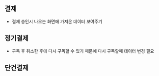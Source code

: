 ## 결제

- 결제 승인시 나오는 화면에 가져온 데이터 보여주기

## 정기결제

- 구독 후 취소한 후에 다시 구독할 수 있기 때문에 다시 구독할때 데이터 변경 필요

## 단건결제
